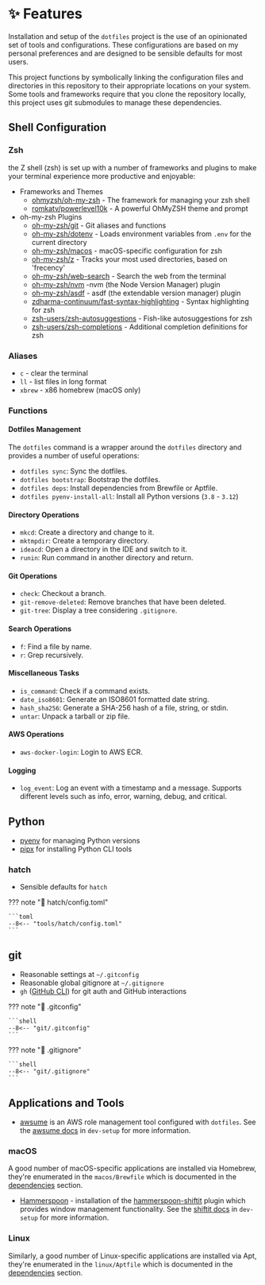 # ✨ Features

Installation and setup of the `dotfiles` project is the use of an opinionated set of
tools and configurations. These configurations are based on my personal preferences
and are designed to be sensible defaults for most users.

This project functions by symbolically linking the configuration files and directories
in this repository to their appropriate locations on your system. Some tools and
frameworks require that you clone the repository locally, this project uses git
submodules to manage these dependencies.

## Shell Configuration

### Zsh

the Z shell (zsh) is set up with a number of frameworks and plugins to make
your terminal experience more productive and enjoyable:

-   Frameworks and Themes
    -   [ohmyzsh/oh-my-zsh] - The framework for managing your zsh shell
    -   [romkatv/powerlevel10k] - A powerful OhMyZSH theme and prompt
-   oh-my-zsh Plugins
    -   [oh-my-zsh/git] - Git aliases and functions
    -   [oh-my-zsh/dotenv] - Loads environment variables from `.env` for the current directory
    -   [oh-my-zsh/macos] - macOS-specific configuration for zsh
    -   [oh-my-zsh/z] - Tracks your most used directories, based on 'frecency'
    -   [oh-my-zsh/web-search] - Search the web from the terminal
    -   [oh-my-zsh/nvm] -nvm (the Node Version Manager) plugin
    -   [oh-my-zsh/asdf] - asdf (the extendable version manager) plugin
    -   [zdharma-continuum/fast-syntax-highlighting] - Syntax highlighting for zsh
    -   [zsh-users/zsh-autosuggestions] - Fish-like autosuggestions for zsh
    -   [zsh-users/zsh-completions] - Additional completion definitions for zsh

### Aliases

-   `c` - clear the terminal
-   `ll` - list files in long format
-   `xbrew` - x86 homebrew (macOS only)

### Functions

#### Dotfiles Management

The `dotfiles` command is a wrapper around the `dotfiles` directory and provides
a number of useful operations:

-   `dotfiles sync`: Sync the dotfiles.
-   `dotfiles bootstrap`: Bootstrap the dotfiles.
-   `dotfiles deps`: Install dependencies from Brewfile or Aptfile.
-   `dotfiles pyenv-install-all`: Install all Python versions (`3.8` - `3.12`)

#### Directory Operations

-   `mkcd`: Create a directory and change to it.
-   `mktmpdir`: Create a temporary directory.
-   `ideacd`: Open a directory in the IDE and switch to it.
-   `runin`: Run command in another directory and return.

#### Git Operations

-   `check`: Checkout a branch.
-   `git-remove-deleted`: Remove branches that have been deleted.
-   `git-tree`: Display a tree considering `.gitignore`.

#### Search Operations

-   `f`: Find a file by name.
-   `r`: Grep recursively.

#### Miscellaneous Tasks

-   `is_command`: Check if a command exists.
-   `date_iso8601`: Generate an ISO8601 formatted date string.
-   `hash_sha256`: Generate a SHA-256 hash of a file, string, or stdin.
-   `untar`: Unpack a tarball or zip file.

#### AWS Operations

-   `aws-docker-login`: Login to AWS ECR.

#### Logging

-   `log_event`: Log an event with a timestamp and a message. Supports different
    levels such as info, error, warning, debug, and critical.

## Python

-   [pyenv] for managing Python versions
-   [pipx] for installing Python CLI tools

### hatch

-   Sensible defaults for `hatch`

??? note "📄 hatch/config.toml"

    ```toml
    --8<-- "tools/hatch/config.toml"
    ```

## git

-   Reasonable settings at `~/.gitconfig`
-   Reasonable global gitignore at `~/.gitignore`
-   `gh` ([GitHub CLI]) for git auth and GitHub interactions

??? note "📄 .gitconfig"

    ```shell
    --8<-- "git/.gitconfig"
    ```

??? note "📄 .gitignore"

    ```shell
    --8<-- "git/.gitignore"
    ```

## Applications and Tools

-   [awsume] is an AWS role management tool configured with `dotfiles`. See the
    [awsume docs](../dev-setup/aws.md#awsume) in `dev-setup` for more information.

### macOS

A good number of macOS-specific applications are installed via Homebrew,
they're enumerated in the `macos/Brewfile` which is documented in the
[dependencies](../dotfiles/dependencies.md) section.

-   [Hammerspoon](https://www.hammerspoon.org/) - installation of the
    [hammerspoon-shiftit](https://github.com/peterklijn/hammerspoon-shiftit)
    plugin which provides window management functionality. See the
    [shiftit docs](../dev-setup/apps.md#shiftit) in `dev-setup` for more information.

### Linux

Similarly, a good number of Linux-specific applications are installed via Apt,
they're enumerated in the `linux/Aptfile` which is documented in the
[dependencies](../dotfiles/dependencies.md) section.

[OhMyBash]: https://github.com/ohmybash/oh-my-bash
[powerlevel10k]: https://github.com/romkatv/powerlevel10k
[OhMyZsh]: https://ohmyz.sh/
[zsh-users/zsh-autosuggestions]: https://github.com/zsh-users/zsh-autosuggestions
[zsh-users/zsh-completions]: https://github.com/zsh-users/zsh-completions
[zdharma-continuum/fast-syntax-highlighting]: https://github.com/zdharma-continuum/fast-syntax-highlighting
[aliases]: https://github.com/ohmyzsh/ohmyzsh/tree/master/plugins/git
[pipx]: https://github.com/pypa/pipx
[pyenv]: https://github.com/yyuu/pyenv
[ohmyzsh/oh-my-zsh]: https://github.com/ohmyzsh/oh-my-zsh
[zdharma-continuum/fast-syntax-highlighting]: https://github.com/zdharma-continuum/fast-syntax-highlighting
[zsh-users/zsh-autosuggestions]: https://github.com/zsh-users/zsh-autosuggestions
[romkatv/powerlevel10k]: https://github.com/romkatv/powerlevel10k
[oh-my-zsh/git]: https://github.com/ohmyzsh/ohmyzsh/tree/master/plugins/git
[oh-my-zsh/dotenv]: https://github.com/ohmyzsh/ohmyzsh/tree/master/plugins/dotenv
[oh-my-zsh/macos]: https://github.com/ohmyzsh/ohmyzsh/tree/master/plugins/macos
[oh-my-zsh/autojump]: https://github.com/ohmyzsh/ohmyzsh/tree/master/plugins/autojump
[oh-my-zsh/web-search]: https://github.com/ohmyzsh/ohmyzsh/tree/master/plugins/web-search
[oh-my-zsh/nvm]: https://github.com/ohmyzsh/ohmyzsh/tree/master/plugins/nvm
[oh-my-zsh/z]: https://github.com/ohmyzsh/ohmyzsh/tree/master/plugins/z
[oh-my-zsh/asdf]: https://github.com/ohmyzsh/ohmyzsh/tree/master/plugins/asdf
[zsh-users/zsh-completions]: https://github.com/zsh-users/zsh-completions
[zsh-users/zsh-history-substring-search]: https://github.com/zsh-users/zsh-history-substring-search
[GitHub CLI]: https://cli.github.com/
[awsume]: https://awsu.me/
